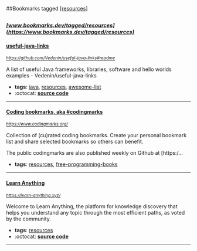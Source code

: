 ##Bookmarks tagged [[resources]](https://www.bookmarks.dev?q=[resources])

_<sup><sup>[www.bookmarks.dev/tagged/resources](https://www.bookmarks.dev/tagged/resources)</sup></sup>_
---
#### [useful-java-links](https://github.com/Vedenin/useful-java-links#readme)
_<sup>https://github.com/Vedenin/useful-java-links#readme</sup>_

A list of useful Java frameworks, libraries, software and hello worlds examples - Vedenin/useful-java-links
* **tags**: [java](../tagged/java.md), [resources](../tagged/resources.md), [awesome-list](../tagged/awesome-list.md)
* :octocat: **[source code](https://github.com/Vedenin/useful-java-links)**
---
#### [Coding bookmarks, aka #codingmarks](https://www.codingmarks.org/)
_<sup>https://www.codingmarks.org/</sup>_

Collection of (cu)rated coding bookmarks. Create your personal bookmark list and share selected bookmarks so others can benefit.

The public codingmarks are also published weekly on Github at [https:/...
* **tags**: [resources](../tagged/resources.md), [free-programming-books](../tagged/free-programming-books.md)
---
#### [Learn Anything](https://learn-anything.xyz/)
_<sup>https://learn-anything.xyz/</sup>_

Welcome to Learn Anything, the platform for knowledge discovery that helps you understand any topic through the most efficient paths, as voted by the community.
* **tags**: [resources](../tagged/resources.md)
* :octocat: **[source code](https://github.com/learn-anything/learn-anything)**
---
